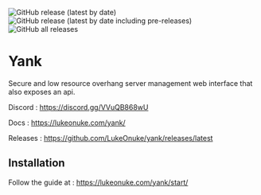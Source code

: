 ![GitHub release (latest by date)](https://img.shields.io/github/v/release/LukeOnuke/yank?color=lime) 
![GitHub release (latest by date including pre-releases)](https://img.shields.io/github/v/release/LukeOnuke/yank?color=lime&include_prereleases) 
![GitHub all releases](https://img.shields.io/github/downloads/LukeOnuke/yank/total)

# Yank
Secure and low resource overhang server management web 
interface that also exposes an api.

Discord : https://discord.gg/VVuQB868wU

Docs : https://lukeonuke.com/yank/

Releases : https://github.com/LukeOnuke/yank/releases/latest

## Installation
Follow the guide at : https://lukeonuke.com/yank/start/
